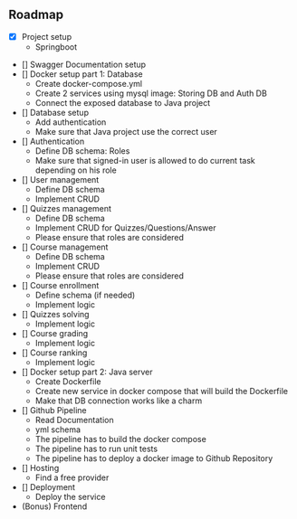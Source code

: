 ## Roadmap

- [x] Project setup
  - Springboot
- [] Swagger Documentation setup
- [] Docker setup part 1: Database
  - Create docker-compose.yml
  - Create 2 services using mysql image: Storing DB and Auth DB
  - Connect the exposed database to Java project
- [] Database setup
  - Add authentication
  - Make sure that Java project use the correct user
- [] Authentication
  - Define DB schema: Roles
  - Make sure that signed-in user is allowed to do current task depending on his role
- [] User management
  - Define DB schema
  - Implement CRUD
- [] Quizzes management
  - Define DB schema
  - Implement CRUD for Quizzes/Questions/Answer
  - Please ensure that roles are considered
- [] Course management
  - Define DB schema
  - Implement CRUD
  - Please ensure that roles are considered
- [] Course enrollment
  - Define schema (if needed)
  - Implement logic
- [] Quizzes solving
  - Implement logic
- [] Course grading
  - Implement logic
- [] Course ranking 
  - Implement logic
- [] Docker setup part 2: Java server
  - Create Dockerfile
  - Create new service in docker compose that will build the Dockerfile
  - Make that DB connection works like a charm
- [] Github Pipeline
  - Read Documentation
  - yml schema
  - The pipeline has to build the docker compose
  - The pipeline has to run unit tests
  - The pipeline has to deploy a docker image to Github Repository
- [] Hosting
  - Find a free provider
- [] Deployment
  - Deploy the service
- (Bonus) Frontend
